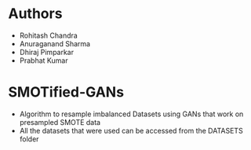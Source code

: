 # Authors 
- Rohitash Chandra
- Anuraganand Sharma
- Dhiraj Pimparkar
- Prabhat Kumar

# SMOTified-GANs
- Algorithm to resample imbalanced Datasets using GANs that work on presampled SMOTE data
- All the datasets that were used can be accessed from the DATASETS folder

 
 
